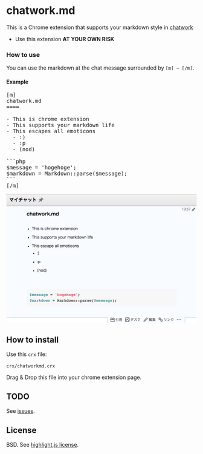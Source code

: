 chatwork.md
===========

This is a Chrome extension that supports your markdown style in [chatwork](http://www.chatwork.com/ja/)

- Use this extension __AT YOUR OWN RISK__

### How to use

You can use the markdown at the chat message surrounded by `[m] ~ [/m]`.

#### Example

<pre>
[m]
chatwork.md
====

- This is chrome extension
- This supports your markdown life
- This escapes all emoticons
  - :)
  - :p
  - (nod)

```php
$message = 'hogehoge';
$markdown = Markdown::parse($message);
```
[/m]
</pre>

![Sample usage for chatwork.md](/image/example-01.png)

## How to install

Use this `crx` file:

```
crx/chatworkmd.crx
```

Drag & Drop this file into your chrome extension page.

## TODO

See [issues](https://github.com/tan-yuki/chatwork.md/issues).

## License

BSD. See [highlight.js license](https://github.com/isagalaev/highlight.js/blob/master/LICENSE).
